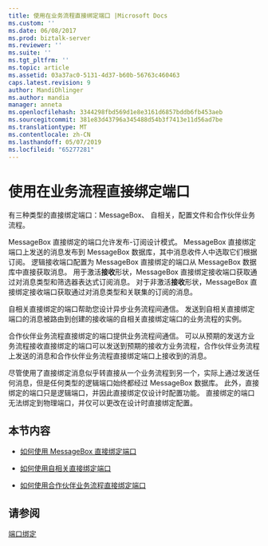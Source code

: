```yaml
---
title: 使用在业务流程直接绑定端口 |Microsoft Docs
ms.custom: ''
ms.date: 06/08/2017
ms.prod: biztalk-server
ms.reviewer: ''
ms.suite: ''
ms.tgt_pltfrm: ''
ms.topic: article
ms.assetid: 03a37ac0-5131-4d37-b60b-56763c460463
caps.latest.revision: 9
author: MandiOhlinger
ms.author: mandia
manager: anneta
ms.openlocfilehash: 3344298fbd569d1e8e3161d6857bddb6fb453aeb
ms.sourcegitcommit: 381e83d43796a345488d54b3f7413e11d56ad7be
ms.translationtype: MT
ms.contentlocale: zh-CN
ms.lasthandoff: 05/07/2019
ms.locfileid: "65277281"
---
```

# <a name="working-with-direct-bound-ports-in-orchestrations"></a>使用在业务流程直接绑定端口
有三种类型的直接绑定端口：MessageBox、 自相关，配置文件和合作伙伴业务流程。  
  
 MessageBox 直接绑定的端口允许发布-订阅设计模式。 MessageBox 直接绑定端口上发送的消息发布到 MessageBox 数据库，其中消息收件人中选取它们根据订阅。 逻辑接收端口配置为 MessageBox 直接绑定的端口从 MessageBox 数据库中直接获取消息。 用于激活**接收**形状，MessageBox 直接绑定接收端口获取通过对消息类型和筛选器表达式订阅消息。 对于非激活**接收**形状，MessageBox 直接绑定接收端口获取通过对消息类型和关联集的订阅的消息。  
  
 自相关直接绑定的端口帮助您设计异步业务流程间通信。 发送到自相关直接绑定端口的消息被路由到创建的接收端的自相关直接绑定端口的业务流程的实例。  
  
 合作伙伴业务流程直接绑定的端口提供业务流程间通信。 可以从预期的发送方业务流程接收直接绑定的端口可以发送到预期的接收方业务流程，合作伙伴业务流程上发送的消息和合作伙伴业务流程直接绑定端口上接收到的消息。  
  
 尽管使用了直接绑定消息似乎转直接从一个业务流程到另一个，实际上通过发送任何消息，但是任何类型的逻辑端口始终都经过 MessageBox 数据库。 此外，直接绑定的端口只是逻辑端口，并因此直接绑定仅设计时配置功能。 直接绑定的端口无法绑定到物理端口，并仅可以更改在设计时直接绑定配置。  
  
## <a name="in-this-section"></a>本节内容  
  
-   [如何使用 MessageBox 直接绑定端口](../core/how-to-use-messagebox-direct-bound-ports.md)  
  
-   [如何使用自相关直接绑定端口](../core/how-to-use-self-correlating-direct-bound-ports.md)  
  
-   [如何使用合作伙伴业务流程直接绑定端口](../core/how-to-use-partner-orchestration-direct-bound-ports.md)  
  
## <a name="see-also"></a>请参阅  
 [端口绑定](../core/port-bindings.md)